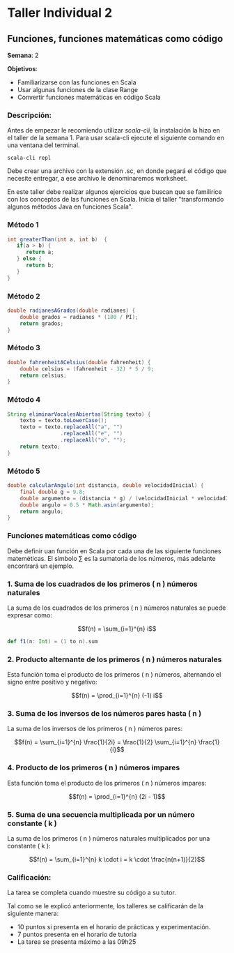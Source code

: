 # Taller Individual  2
## Funciones, funciones matemáticas como código

**Semana**: 2

**Objetivos**:

- Familiarizarse con las funciones en Scala
- Usar algunas funciones de la clase Range
- Convertir funciones matemáticas en código Scala

### Descripción:

Antes de empezar le recomiendo utilizar *scala-cli*, la instalación la hizo en el taller de la semana 1. Para usar scala-cli ejecute el siguiente comando en una ventana del terminal.
```shell
scala-cli repl
```

Debe crear una archivo con la extensión .sc, en donde pegará el código que necesite entregar, a ese archivo le denominaremos worksheet.

En este taller debe realizar algunos ejercicios que buscan que se familirice con los conceptos de las funciones en Scala. Inicia el taller "transformando algunos métodos Java en funciones Scala".

### Método 1

```java
int greaterThan(int a, int b)  {
   if(a > b) {
      return a;
   } else {
      return b;
   }
}

```

### Método 2

```java
double radianesAGrados(double radianes) {
	double grados = radianes * (180 / PI);
	return grados;
}

```

### Método 3
```java
double fahrenheitACelsius(double fahrenheit) {
	double celsius = (fahrenheit - 32) * 5 / 9;
	return celsius;
}
```

### Método 4
```java
String eliminarVocalesAbiertas(String texto) {
	texto = texto.toLowerCase();
	texto = texto.replaceAll("a", "")
                 .replaceAll("e", "")
                 .replaceAll("o", "");
	return texto;
}
```

### Método 5
```java
double calcularAngulo(int distancia, double velocidadInicial) {
	final double g = 9.8;
	double argumento = (distancia * g) / (velocidadInicial * velocidadInicial);
	double angulo = 0.5 * Math.asin(argumento);
	return angulo;
}
```

### Funciones matemáticas como código

Debe definir uan función en Scala por cada una de las siguiente funciones mateméticas. El símbolo $\sum$ es la sumatoria de los números, más adelante encontrará un ejemplo.

### 1. **Suma de los cuadrados de los primeros \( n \) números naturales**
La suma de los cuadrados de los primeros \( n \) números naturales se puede expresar como:

```math
f(n) = \sum_{i=1}^{n} i
```

```scala
def f1(n: Int) = (1 to n).sum
```

### 2. **Producto alternante de los primeros \( n \) números naturales**
Esta función toma el producto de los primeros \( n \) números, alternando el signo entre positivo y negativo:

```math
f(n) = \prod_{i=1}^{n} (-1) i
```

### 3. **Suma de los inversos de los números pares hasta \( n \)**
La suma de los inversos de los primeros \( n \) números pares:

```math
f(n) = \sum_{i=1}^{n} \frac{1}{2i} = \frac{1}{2} \sum_{i=1}^{n} \frac{1}{i}
```

### 4. **Producto de los primeros \( n \) números impares**
Esta función toma el producto de los primeros \( n \) números impares:

```math
f(n) = \prod_{i=1}^{n} (2i - 1)
```

### 5. **Suma de una secuencia multiplicada por un número constante \( k \)**
La suma de los primeros \( n \) números naturales multiplicados por una constante \( k \):

```math
f(n) = \sum_{i=1}^{n} k \cdot i = k \cdot \frac{n(n+1)}{2}
```



### Calificación:

La tarea se completa cuando muestre su código a su tutor.

Tal como se le explicó anteriormente, los talleres se calificarán de la siguiente manera:

- 10 puntos si presenta en el horario de prácticas y experimentación.
- 7 puntos presenta en el horario de tutoría
- La tarea se presenta máximo a las 09h25